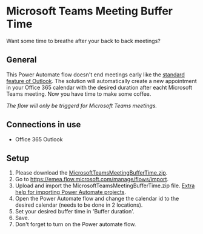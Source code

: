 # Microsoft Teams Meeting Buffer Time
Want some time to breathe after your back to back meetings?

## General
This Power Automate flow doesn't end meetings early like the [standard feature of Outlook](https://support.microsoft.com/en-us/office/schedule-a-meeting-with-other-people-5c9877bc-ab91-4a7c-99fb-b0b68d7ea94f). The solution will automatically create a new appointment in your Office 365 calendar with the desired duration after eacht Microsoft Teams meeting.
Now you have time to make some coffee.

_The flow will only be triggerd for Microsoft Teams meetings._

## Connections in use
* Office 365 Outlook

## Setup
1. Please download the [MicrosoftTeamsMeetingBufferTime.zip](https://github.com/MrAutomate33/MicrosoftTeamsMeetingBufferTime/raw/main/MicrosoftTeamsMeetingBufferTime.zip).
2. Go to https://emea.flow.microsoft.com/manage/flows/import.
3. Upload and import the MicrosoftTeamsMeetingBufferTime.zip file. [Extra help for importing Power Automate projects](/../../../GeneralFiles/blob/main/CreateConnectionsInImport.md).
4. Open the Power Automate flow and change the calendar id to the desired calendar (needs to be done in 2 locations).
5. Set your desired buffer time in 'Buffer duration'.
6. Save.
7. Don't forget to turn on the Power automate flow.
